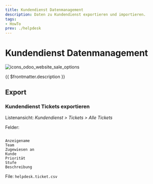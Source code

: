 ```yaml
---
title: Kundendienst Datenmanagement
description: Daten zu Kundendienst exportieren und importieren.
tags:
- HowTo
prev: ./helpdesk
---
```

# Kundendienst Datenmanagement
![icons_odoo_website_sale_options](assets/icons_odoo_website_sale_options.png)

{{ $frontmatter.description }}

## Export

### Kundendienst Tickets exportieren

Listenansicht: *Kundendienst > Tickets > Alle Tickets*

Felder:
```

Anzeigename
Team
Zugewiesen an
Kunde
Priorität
Stufe
Beschreibung
```
File: `helpdesk.ticket.csv`
